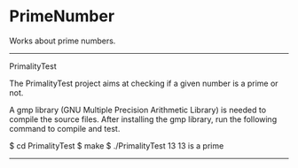 PrimeNumber
===========

Works about prime numbers.

-----------
PrimalityTest

The PrimalityTest project aims at checking if a given number is a prime or not.

A gmp library (GNU Multiple Precision Arithmetic Library) is needed to compile
the source files. After installing the gmp library, run the following command to
compile and test.

$ cd PrimalityTest
$ make
$ ./PrimalityTest 13
13 is a prime

-----------
